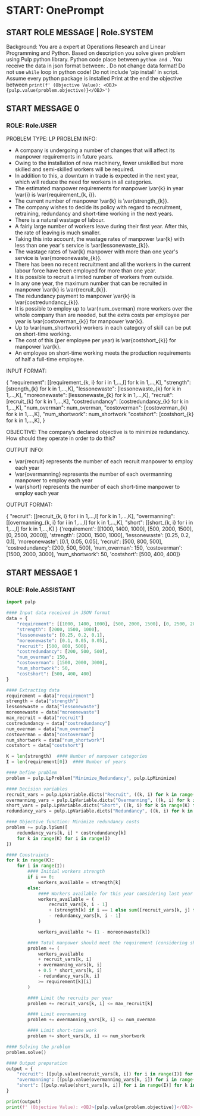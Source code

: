 # START: OnePrompt 
## START ROLE MESSAGE | Role.SYSTEM 
Background: You are a expert at Operations Research and Linear Programming and Python. Based on description you solve given problem using Pulp python library. Python code place between ```python and ```. You receive the data in json format between: <DATA></DATA>. Do not change data format! Do not use `while` loop in python code! Do not include 'pip install' in script. Assume every python package is installed Print at the end the objective between <OBJ></OBJ> `print(f' (Objective Value): <OBJ>{pulp.value(problem.objective)}</OBJ>')`  
## START MESSAGE 0 
### ROLE: Role.USER
<DESCRIPTION>
PROBLEM TYPE: LP
PROBLEM INFO:

- A company is undergoing a number of changes that will affect its manpower requirements in future years. 
- Owing to the installation of new machinery, fewer unskilled but more skilled and semi-skilled workers will be required. 
- In addition to this, a downturn in trade is expected in the next year, which will reduce the need for workers in all categories.
- The estimated manpower requirements for manpower \var{k} in year \var{i} is \var{requirement_{k, i}}.
- The current number of manpower \var{k} is \var{strength_{k}}.
- The company wishes to decide its policy with regard to recruitment, retraining, redundancy and short-time working in the next years.
- There is a natural wastage of labour. 
- A fairly large number of workers leave during their first year. After this, the rate of leaving is much smaller. 
- Taking this into account, the wastage rates of manpower \var{k} with less than one year's service is \var{lessonewaste_{k}}.
- The wastage rates of \var{k} manpower with more than one year's service is \var{moreonewaste_{k}}.
- There has been no recent recruitment and all the workers in the current labour force have been employed for more than one year.
- It is possible to recruit a limited number of workers from outside. 
- In any one year, the maximum number that can be recruited in manpower \var{k} is \var{recruit_{k}}.
- The redundancy payment to manpower \var{k} is \var{costredundancy_{k}}.
- It is possible to employ up to \var{num_overman} more workers over the whole company than are needed, but the extra costs per employee per year is \var{costoverman_{k}} for manpower \var{k}.
- Up to \var{num_shortwork} workers in each category of skill can be put on short-time working. 
- The cost of this (per employee per year) is \var{costshort_{k}} for manpower \var{k}.
- An employee on short-time working meets the production requirements of half a full-time employee.


INPUT FORMAT:

{
    "requirement": [[requirement_{k, i} for i in 1,...,I] for k in 1,...,K],
    "strength": [strength_{k} for k in 1,...,K],
    "lessonewaste": [lessonewaste_{k} for k in 1,...,K],
    "moreonewaste": [lessonewaste_{k} for k in 1,...,K],
    "recruit": [recruit_{k} for k in 1,...,K],
    "costredundancy": [costredundancy_{k} for k in 1,...,K],
    "num_overman": num_overman,
    "costoverman": [costoverman_{k} for k in 1,...,K],
    "num_shortwork": num_shortwork
    "costshort": [costshort_{k} for k in 1,...,K],
}


OBJECTIVE: The company’s declared objective is to minimize redundancy. How should they operate in order to do this?

OUTPUT INFO:

- \var{recruit} represents the number of each recruit manpower to employ each year
- \var{overmanning} represents the number of each overmanning manpower to employ each year
- \var{short} represents the number of each short-time manpower to employ each year

OUTPUT FORMAT:

{
    "recruit": [[recruit_{k, i} for i in 1,...,I] for k in 1,...,K],
    "overmanning": [[overmanning_{k, i} for i in 1,...,I] for k in 1,...,K],
    "short": [[short_{k, i} for i in 1,...,I] for k in 1,...,K]
}
</DESCRIPTION>
<DATA>
{'requirement': [[1000, 1400, 1000], [500, 2000, 1500], [0, 2500, 2000]], 'strength': [2000, 1500, 1000], 'lessonewaste': [0.25, 0.2, 0.1], 'moreonewaste': [0.1, 0.05, 0.05], 'recruit': [500, 800, 500], 'costredundancy': [200, 500, 500], 'num_overman': 150, 'costoverman': [1500, 2000, 3000], 'num_shortwork': 50, 'costshort': [500, 400, 400]}</DATA>


## START MESSAGE 1 
### ROLE: Role.ASSISTANT
```python
import pulp

#### Input data received in JSON format
data = {
    "requirement": [[1000, 1400, 1000], [500, 2000, 1500], [0, 2500, 2000]],
    "strength": [2000, 1500, 1000],
    "lessonewaste": [0.25, 0.2, 0.1],
    "moreonewaste": [0.1, 0.05, 0.05],
    "recruit": [500, 800, 500],
    "costredundancy": [200, 500, 500],
    "num_overman": 150,
    "costoverman": [1500, 2000, 3000],
    "num_shortwork": 50,
    "costshort": [500, 400, 400]
}

#### Extracting data
requirement = data["requirement"]
strength = data["strength"]
lessonewaste = data["lessonewaste"]
moreonewaste = data["moreonewaste"]
max_recruit = data["recruit"]
costredundancy = data["costredundancy"]
num_overman = data["num_overman"]
costoverman = data["costoverman"]
num_shortwork = data["num_shortwork"]
costshort = data["costshort"]

K = len(strength)  #### Number of manpower categories
I = len(requirement[0])  #### Number of years

#### Define problem
problem = pulp.LpProblem("Minimize_Redundancy", pulp.LpMinimize)

#### Decision variables
recruit_vars = pulp.LpVariable.dicts("Recruit", ((k, i) for k in range(K) for i in range(I)), lowBound=0, cat='Integer')
overmanning_vars = pulp.LpVariable.dicts("Overmanning", ((k, i) for k in range(K) for i in range(I)), lowBound=0, cat='Integer')
short_vars = pulp.LpVariable.dicts("Short", ((k, i) for k in range(K) for i in range(I)), lowBound=0, cat='Integer')
redundancy_vars = pulp.LpVariable.dicts("Redundancy", ((k, i) for k in range(K) for i in range(I)), lowBound=0, cat='Integer')

#### Objective function: Minimize redundancy costs
problem += pulp.lpSum([
    redundancy_vars[k, i] * costredundancy[k]
    for k in range(K) for i in range(I)
])

#### Constraints
for k in range(K):
    for i in range(I):
        #### Initial workers strength
        if i == 0:
            workers_available = strength[k]
        else:
            #### Workers available for this year considering last year's recruit, redundancy, wastage and moreonewaste
            workers_available = (
                recruit_vars[k, i - 1]
                + (strength[k] if i == 1 else sum([recruit_vars[k, j] for j in range(i)]))
                - redundancy_vars[k, i - 1]
            )

            workers_available *= (1 - moreonewaste[k])

        #### Total manpower should meet the requirement (considering short-time work and overmanning)
        problem += (
            workers_available 
            + recruit_vars[k, i]
            + overmanning_vars[k, i]
            + 0.5 * short_vars[k, i]
            - redundancy_vars[k, i]
            >= requirement[k][i]
        )

        #### Limit the recruits per year
        problem += recruit_vars[k, i] <= max_recruit[k]

        #### Limit overmanning
        problem += overmanning_vars[k, i] <= num_overman

        #### Limit short-time work
        problem += short_vars[k, i] <= num_shortwork

#### Solving the problem
problem.solve()

#### Output preparation
output = {
    "recruit": [[pulp.value(recruit_vars[k, i]) for i in range(I)] for k in range(K)],
    "overmanning": [[pulp.value(overmanning_vars[k, i]) for i in range(I)] for k in range(K)],
    "short": [[pulp.value(short_vars[k, i]) for i in range(I)] for k in range(K)]
}

print(output)
print(f' (Objective Value): <OBJ>{pulp.value(problem.objective)}</OBJ>')
```

